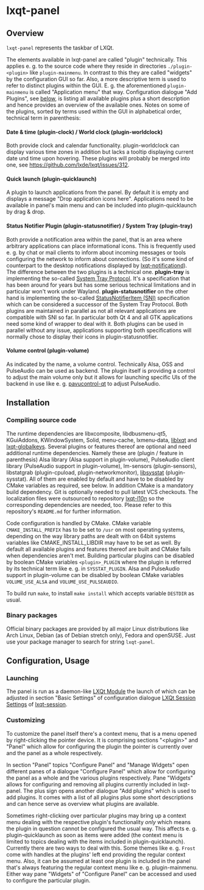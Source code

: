 # lxqt-panel

## Overview

`lxqt-panel` represents the taskbar of LXQt.

The elements available in lxqt-panel are called "plugin" technically. This applies e. g. to the source code where they reside in directories `./plugin-<plugin>` like `plugin-mainmenu`. In contrast to this they are called "widgets" by the configuration GUI so far. Also, a more descriptive term is used to refer to distinct plugins within the GUI. E. g. the aforementioned `plugin-mainmenu` is called "Application menu" that way.
Configuration dialogue "Add Plugins", see [below](https://github.com/lxde/lxqt-panel#customizing), is listing all available plugins plus a short description and hence provides an overview of the available ones.
Notes on some of the plugins, sorted by terms used within the GUI in alphabetical order, technical term in parenthesis:

#### Date & time (plugin-clock) / World clock (plugin-worldclock)

Both provide clock and calendar functionality. plugin-worldclock can display various time zones in addition but lacks a tooltip displaying current date und time upon hovering.
These plugins will probably be merged into one, see https://github.com/lxde/lxqt/issues/312.

#### Quick launch (plugin-quicklaunch)

A plugin to launch applications from the panel. By default it is empty and displays a message "Drop application icons here". Applications need to be available in panel's main menu and can be included into plugin-quicklaunch by drag & drop.

#### Status Notifier Plugin (plugin-statusnotifier) / System Tray (plugin-tray)

Both provide a notification area within the panel, that is an area where arbitrary applications can place informational icons. This is frequently used e. g. by chat or mail clients to inform about incoming messages or tools configuring the network to inform about connections. (So it's some kind of counterpart to the desktop notifications displayed by [lxqt-notificationd](https://github.com/lxde/lxqt-notificationd)).
The difference between the two plugins is a technical one. **plugin-tray** is implementing the so-called [System Tray Protocol](https://www.freedesktop.org/wiki/Specifications/systemtray-spec). It's a specification that has been around for years but has some serious technical limitations and in particular won't work under Wayland. **plugin-statusnotifier** on the other hand is implementing the so-called [StatusNotifierItem (SNI)](https://www.freedesktop.org/wiki/Specifications/StatusNotifierItem) specification which can be considered a successor of the System Tray Protocol.
Both plugins are maintained in parallel as not all relevant applications are compatible with SNI so far. In particular both Qt 4 and all GTK applications need some kind of wrapper to deal with it. Both plugins can be used in parallel without any issue, applications supporting both specifications will normally chose to display their icons in plugin-statusnotifier.

#### Volume control (plugin-volume)

As indicated by the name, a volume control. Technically Alsa, OSS and PulseAudio can be used as backend. The plugin itself is providing a control to adjust the main volume only but it allows for launching specific UIs of the backend in use like e. g. [pavucontrol-qt](https://github.com/lxde/pavucontrol-qt) to adjust PulseAudio.

## Installation

### Compiling source code

The runtime dependencies are libxcomposite, libdbusmenu-qt5, KGuiAddons, KWindowSystem, Solid, menu-cache, lxmenu-data, [liblxqt](https://github.com/lxde/liblxqt) and [lxqt-globalkeys](https://github.com/lxde/lxqt-globalkeys).
Several plugins or features thereof are optional and need additional runtime dependencies. Namely these are (plugin / feature in parenthesis) Alsa library (Alsa support in plugin-volume), PulseAudio client library (PulseAudio support in plugin-volume), lm-sensors (plugin-sensors), libstatgrab (plugin-cpuload, plugin-networkmonitor), [libsysstat](https://github.com/lxde/libsysstat) (plugin-sysstat). All of them are enabled by default and have to be disabled by CMake variables as required, see below.
In addition CMake is a mandatory build dependency. Git is optionally needed to pull latest VCS checkouts. The localization files were outsourced to repository [lxqt-l10n](https://github.com/lxde/lxqt-l10n) so the corresponding dependencies are needed, too. Please refer to this repository's `README.md` for further information.

Code configuration is handled by CMake. CMake variable `CMAKE_INSTALL_PREFIX` has to be set to `/usr` on most operating systems, depending on the way library paths are dealt with on 64bit systems variables like CMAKE_INSTALL_LIBDIR may have to be set as well.
By default all available plugins and features thereof are built and CMake fails when dependencies aren't met. Building particular plugins can be disabled by boolean CMake variables `<plugin>_PLUGIN` where the plugin is referred by its technical term like e. g. in `SYSSTAT_PLUGIN`. Alsa and PulseAudio support in plugin-volume can be disabled by boolean CMake variables `VOLUME_USE_ALSA` and `VOLUME_USE_PULSEAUDIO`.

To build run `make`, to install `make install` which accepts variable `DESTDIR` as usual.

### Binary packages

Official binary packages are provided by all major Linux distributions like Arch Linux, Debian (as of Debian stretch only), Fedora and openSUSE. Just use your package manager to search for string `lxqt-panel`.

## Configuration, Usage

### Launching

The panel is run as a daemon-like [LXQt Module](https://github.com/lxde/lxqt-session#lxqt-modules) the launch of which can be adjusted in section "Basic Settings" of configuration dialogue [LXQt Session Settings](https://github.com/lxde/lxqt-session#lxqt-session-settings) of [lxqt-session](https://github.com/lxde/lxqt-session).

### Customizing

To customize the panel itself there's a context menu, that is a menu opened by right-clicking the pointer device. It is comprising sections "\<plugin\>" and "Panel" which allow for configuring the plugin the pointer is currently over and the panel as a whole respectively.

In section "Panel" topics "Configure Panel" and "Manage Widgets" open different panes of a dialogue "Configure Panel" which allow for configuring the panel as a whole and the various plugins respectively.
Pane "Widgets" allows for configuring and removing all plugins currently included in lxqt-panel. The plus sign opens another dialogue "Add plugins" which is used to add plugins. It comes with a list of all plugins plus some short descriptions and can hence serve as overview what plugins are available.

Sometimes right-clicking over particular plugins may bring up a context menu dealing with the respective plugin's functionality *only* which means the plugin in question cannot be configured the usual way. This affects e. g. plugin-quicklaunch as soon as items were added (the context menu is limited to topics dealing with the items included in plugin-quicklaunch).
Currently there are two ways to deal with this. Some themes like e. g. `Frost` come with handles at the plugins' left end providing the regular context menu. Also, it can be assumed at least one plugin is included in the panel that's always featuring the regular context menu like e. g. plugin-mainmenu. Either way pane "Widgets" of "Configure Panel" can be accessed and used to configure the particular plugin.
